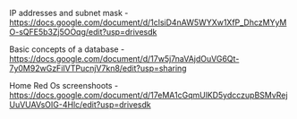 IP addresses and subnet mask - https://docs.google.com/document/d/1clsiD4nAW5WYXw1XfP_DhczMYyMO-sQFE5b3Zj5OOqg/edit?usp=drivesdk

Basic concepts of a database - https://docs.google.com/document/d/17w5j7naVAjdOuVG6Qt-7y0M92wGzFiIVTPucnjV7kn8/edit?usp=sharing

Home Red Os screenshoots - 
https://docs.google.com/document/d/17eMA1cGqmUlKD5ydcczupBSMvRejUuVUAVsOIG-4Hlc/edit?usp=drivesdk
